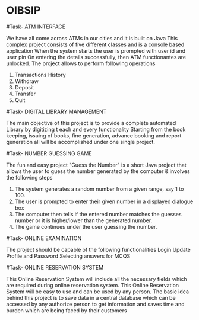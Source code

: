 # OIBSIP

#Task-
ATM INTERFACE

We have all come across ATMs in our cities and it is built on Java This complex project consists of five different classes and is a console based application When the system starts the user is prompted with user id and user pin On entering the details successfully, then ATM functionantes are unlocked. The project allows to perform following operations
1. Transactions History
2. Withdraw
3. Deposit
4. Transfer
5. Quit



#Task-
DIGITAL LIBRARY MANAGEMENT

The main objective of this project is to provide a complete automated Library by digitizing t each and every functionality Starting from the book keeping, issuing of books, fine generation, advance booking and report generation all will be accomplished under one single project.



#Task-
NUMBER GUESSING GAME

The fun and easy project "Guess the Number" is a short Java project that allows the user to guess the number generated by the computer & involves the following steps
1. The system generates a random number from a given range, say 1 to 100.
2. The user is prompted to enter their given number in a displayed dialogue box
3. The computer then tells if the entered number matches the guesses number or it is higher/lower than the generated number. 
4. The game continues under the user guessing the number.



#Task-
ONLINE EXAMINATION

The project should be capable of the following functionalities
Login Update Profile and Password
Selecting answers for MCQS



#Task-
ONLINE RESERVATION SYSTEM

This Online Reservation System will include all the necessary fields which are required during online reservation system. This Online Reservation System will be easy to use and can be used by any person. The basic idea behind this project is to save data in a central database which can be accessed by any authorize person to get information and saves time and burden which are being faced by their customers
